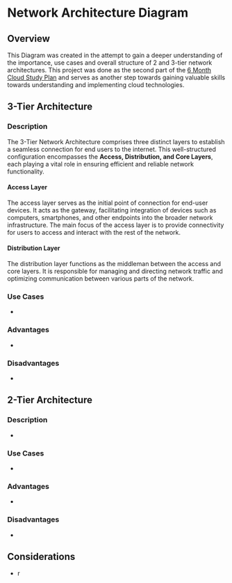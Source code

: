 # Network Architecture Diagram

## Overview
This Diagram was created in the attempt to gain a deeper understanding of the importance, use cases and overall structure of 2 and 3-tier network architectures. This project was done as the second part of the [6 Month Cloud Study Plan](https://www.madebygps.com/cloudcamp/) and serves as another step towards gaining valuable skills towards understanding and implementing cloud technologies. 

## 3-Tier Architecture
### Description
The 3-Tier Network Architecture comprises three distinct layers to establish a seamless connection for end users to the internet. This well-structured configuration encompasses the **Access, Distribution, and Core Layers**, each playing a vital role in ensuring efficient and reliable network functionality.
#### Access Layer
The access layer serves as the initial point of connection for end-user devices. It acts as the gateway, facilitating integration of devices such as computers, smartphones, and other endpoints into the broader network infrastructure. The main focus of the access layer is to provide connectivity for users to access and interact with the rest of the network. 
#### Distribution Layer
The distribution layer functions as the middleman between the access and core layers. It is responsible for managing and directing network traffic and optimizing communication between various parts of the network. 
####
### Use Cases
-
### Advantages
-
### Disadvantages
-

## 2-Tier Architecture
### Description
-
### Use Cases
-
### Advantages
-
### Disadvantages
-

## Considerations
- r
  
